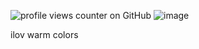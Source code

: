  ![profile views counter on GitHub](https://komarev.com/ghpvc/?username=xelxmyr&color=F3EDD9)
![image](https://pixels.crd.co/assets/images/gallery69/8270cb83.gif?v=29416114![image](https://github.com/user-attachments/assets/e8ffe6d9-a135-424b-acf9-79ba358b6203)
)

ilov warm colors
